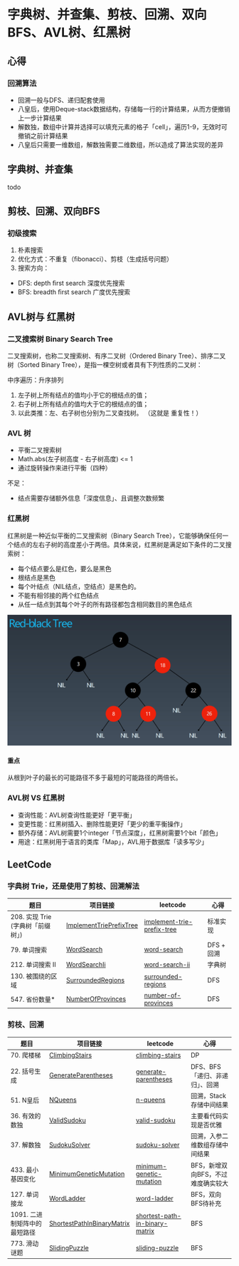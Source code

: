 # 字典树、并查集、剪枝、回溯、双向BFS、AVL树、红黑树

## 心得

### 回溯算法

- 回溯一般与DFS、递归配套使用
- 八皇后，使用Deque-stack数据结构，存储每一行的计算结果，从而方便撤销上一步计算结果
- 解数独，数组中计算并选择可以填充元素的格子「cell」，遍历1-9，无效时可撤销之前计算结果
- 八皇后只需要一维数组，解数独需要二维数组，所以造成了算法实现的差异

## 字典树、并查集

todo

## 剪枝、回溯、双向BFS

### 初级搜索

1. 朴素搜索
2. 优化方式：不重复（ﬁbonacci）、剪枝（生成括号问题）
3. 搜索方向：

- DFS: depth ﬁrst search 深度优先搜索
- BFS: breadth ﬁrst search 广度优先搜索

## AVL树与 红黑树

### 二叉搜索树 Binary Search Tree

二叉搜索树，也称二叉搜索树、有序二叉树（Ordered Binary Tree）、排序二叉树（Sorted Binary Tree），是指一棵空树或者具有下列性质的二叉树： 

中序遍历：升序排列

1. 左子树上所有结点的值均小于它的根结点的值；
2. 右子树上所有结点的值均大于它的根结点的值；
3. 以此类推：左、右子树也分别为二叉查找树。 （这就是 重复性！）

### AVL 树
- 平衡二叉搜索树
- Math.abs(左子树高度 - 右子树高度) <= 1
- 通过旋转操作来进行平衡（四种）

不足：

- 结点需要存储额外信息「深度信息」、且调整次数频繁

### 红黑树

红黑树是一种近似平衡的二叉搜索树（Binary Search Tree），它能够确保任何一个结点的左右子树的高度差小于两倍。具体来说，红黑树是满足如下条件的二叉搜索树：

- 每个结点要么是红色，要么是黑色
- 根结点是黑色
- 每个叶结点（NIL结点，空结点）是黑色的。
- 不能有相邻接的两个红色结点
- 从任一结点到其每个叶子的所有路径都包含相同数目的黑色结点

![img.png](img/img.png)

#### 重点

从根到叶子的最长的可能路径不多于最短的可能路径的两倍长。

### AVL树 VS 红黑树

- 查询性能：AVL树查询性能更好「更平衡」
- 变更性能：红黑树插入、删除性能更好「更少的重平衡操作」
- 额外存储：AVL树需要1个integer「节点深度」，红黑树需要1个bit「颜色」
- 用途：红黑树用于语言的类库「Map」，AVL用于数据库「读多写少」

## LeetCode

### 字典树 Trie，还是使用了剪枝、回溯解法

| 题目                      | 项目链接 | leetcode | 心得 |
|-------------------------|---|---|---|
| 208. 实现 Trie (字典树「前缀树」) | [ImplementTriePrefixTree](leetcode7/ImplementTriePrefixTree.java) | [implement-trie-prefix-tree](https://leetcode-cn.com/problems/implement-trie-prefix-tree/) | 标准实现 |
| 79. 单词搜索                | [WordSearch](leetcode7/WordSearch.java) | [word-search](https://leetcode-cn.com/problems/word-search/) | DFS + 回溯 |
| 212. 单词搜索 II            | [WordSearchIi](leetcode7/WordSearchIi.java) | [word-search-ii](https://leetcode-cn.com/problems/word-search-ii/) | 字典树 |
| 130. 被围绕的区域             | [SurroundedRegions](leetcode7/SurroundedRegions.java) | [surrounded-regions](https://leetcode-cn.com/problems/surrounded-regions/) | DFS |
| 547. 省份数量*              | [NumberOfProvinces](leetcode7/NumberOfProvinces.java) | [number-of-provinces](https://leetcode-cn.com/problems/number-of-provinces/) | DFS |

### 剪枝、回溯

| 题目 | 项目链接 | leetcode | 心得 |
|---|---|---|---|
| 70. 爬楼梯 | [ClimbingStairs](leetcode7/ClimbingStairs.java) | [climbing-stairs](https://leetcode-cn.com/problems/climbing-stairs/) | DP |
| 22. 括号生成 | [GenerateParentheses](leetcode7/GenerateParentheses.java) | [generate-parentheses](https://leetcode-cn.com/problems/generate-parentheses/) | DFS、BFS「递归、非递归」、回溯 |
| 51. N皇后 | [NQueens](leetcode7/NQueens.java) | [n-queens](https://leetcode-cn.com/problems/n-queens/) | 回溯，Stack存储中间结果 |
| 36. 有效的数独 | [ValidSudoku](leetcode7/ValidSudoku.java) | [valid-sudoku](https://leetcode-cn.com/problems/valid-sudoku/) | 主要看代码实现是否优雅 |
| 37. 解数独 | [SudokuSolver](leetcode7/SudokuSolver.java) | [sudoku-solver](https://leetcode-cn.com/problems/sudoku-solver/) | 回溯，入参二维数组存储中间结果 |
| 433. 最小基因变化 | [MinimumGeneticMutation](leetcode7/MinimumGeneticMutation.java) | [minimum-genetic-mutation](https://leetcode-cn.com/problems/minimum-genetic-mutation/) | BFS，新增双向BFS，不过难度确实较大 |
| 127. 单词接龙 | [WordLadder](leetcode7/WordLadder.java) | [word-ladder](https://leetcode-cn.com/problems/word-ladder/) | BFS，双向BFS待补充 |
| 1091. 二进制矩阵中的最短路径 | [ShortestPathInBinaryMatrix](leetcode7/ShortestPathInBinaryMatrix.java) | [shortest-path-in-binary-matrix](https://leetcode-cn.com/problems/shortest-path-in-binary-matrix/) | BFS |
| 773. 滑动谜题 | [SlidingPuzzle](leetcode7/SlidingPuzzle.java) | [sliding-puzzle](https://leetcode-cn.com/problems/sliding-puzzle/) | BFS |
